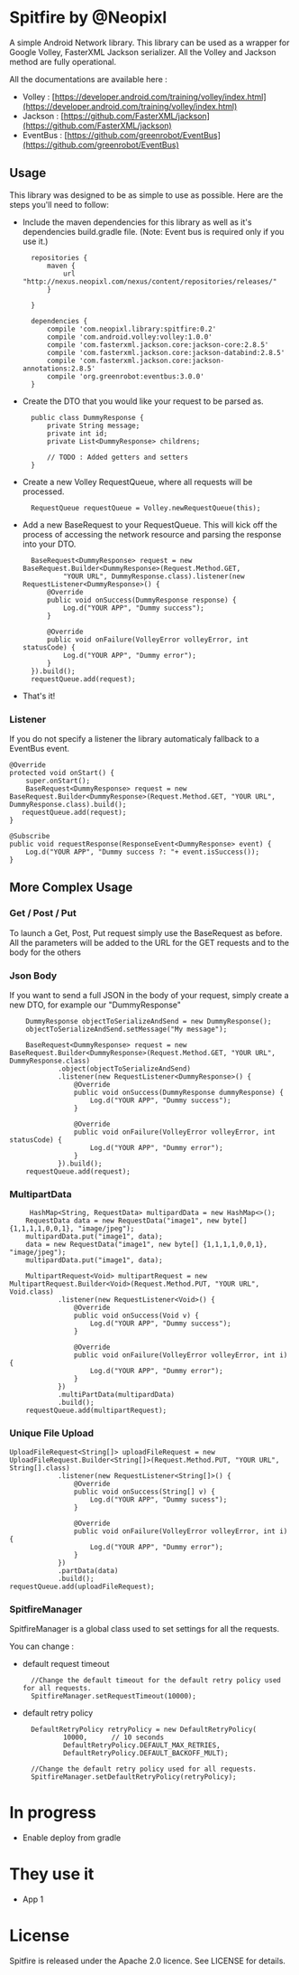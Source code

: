 # Spitfire by @Neopixl

A simple Android Network library. This library can be used as a wrapper for Google Volley, FasterXML Jackson serializer.
All the Volley and Jackson method are fully operational.

All the documentations are available here :

 - Volley : [https://developer.android.com/training/volley/index.html](https://developer.android.com/training/volley/index.html)
 - Jackson : [https://github.com/FasterXML/jackson](https://github.com/FasterXML/jackson)
 - EventBus : [https://github.com/greenrobot/EventBus](https://github.com/greenrobot/EventBus)

## Usage
This library was designed to be as simple to use as possible.  Here are the steps you'll need to follow:

* Include the maven dependencies for this library as well as it's dependencies build.gradle file.  (Note: Event bus is required only if you use it.)


		repositories {	
		    maven {
		        url "http://nexus.neopixl.com/nexus/content/repositories/releases/"
		    }
	
		}

		dependencies {
			compile 'com.neopixl.library:spitfire:0.2'
			compile 'com.android.volley:volley:1.0.0'
			compile 'com.fasterxml.jackson.core:jackson-core:2.8.5'
			compile 'com.fasterxml.jackson.core:jackson-databind:2.8.5'
			compile 'com.fasterxml.jackson.core:jackson-annotations:2.8.5'
			compile 'org.greenrobot:eventbus:3.0.0'
		}

* Create the DTO that you would like your request to be parsed as.

		public class DummyResponse {
			private String message;
			private int id;
			private List<DummyResponse> childrens;
			
			// TODO : Added getters and setters
		}

* Create a new Volley RequestQueue, where all requests will be processed.

        RequestQueue requestQueue = Volley.newRequestQueue(this);
		
* Add a new BaseRequest to your RequestQueue.  This will kick off the process of accessing the network resource and parsing the response into your DTO. 

		
		BaseRequest<DummyResponse> request = new BaseRequest.Builder<DummyResponse>(Request.Method.GET,
                "YOUR URL", DummyResponse.class).listener(new RequestListener<DummyResponse>() {
            @Override
            public void onSuccess(DummyResponse response) {
                Log.d("YOUR APP", "Dummy success");
            }

            @Override
            public void onFailure(VolleyError volleyError, int statusCode) {
                Log.d("YOUR APP", "Dummy error");
            }
        }).build();
        requestQueue.add(request);
        
* That's it! 

### Listener
If you do not specify a listener the library automaticaly fallback to a EventBus event.

	@Override
	protected void onStart() {
		super.onStart();
		BaseRequest<DummyResponse> request = new BaseRequest.Builder<DummyResponse>(Request.Method.GET, "YOUR URL", DummyResponse.class).build();
       requestQueue.add(request);
	}
	
	@Subscribe
	public void requestResponse(ResponseEvent<DummyResponse> event) {
		Log.d("YOUR APP", "Dummy success ?: "+ event.isSuccess());
	}

## More Complex Usage

### Get / Post / Put
To launch a Get, Post, Put request simply use the BaseRequest as before.
All the parameters will be added to the URL for the GET requests and to the body for the others

### Json Body

If you want to send a full JSON in the body of your request, simply create a new DTO, for example our "DummyResponse"
	
		DummyResponse objectToSerializeAndSend = new DummyResponse();
        objectToSerializeAndSend.setMessage("My message");

        BaseRequest<DummyResponse> request = new BaseRequest.Builder<DummyResponse>(Request.Method.GET, "YOUR URL", DummyResponse.class)
                .object(objectToSerializeAndSend)
                .listener(new RequestListener<DummyResponse>() {
                    @Override
                    public void onSuccess(DummyResponse dummyResponse) {
                        Log.d("YOUR APP", "Dummy success");
                    }

                    @Override
                    public void onFailure(VolleyError volleyError, int statusCode) {
                        Log.d("YOUR APP", "Dummy error");
                    }
                }).build();
        requestQueue.add(request);

### MultipartData

	    
		 HashMap<String, RequestData> multipardData = new HashMap<>();
        RequestData data = new RequestData("image1", new byte[] {1,1,1,1,0,0,1}, "image/jpeg");
        multipardData.put("image1", data);
        data = new RequestData("image1", new byte[] {1,1,1,1,0,0,1}, "image/jpeg");
        multipardData.put("image1", data);

        MultipartRequest<Void> multipartRequest = new MultipartRequest.Builder<Void>(Request.Method.PUT, "YOUR URL", Void.class)
                .listener(new RequestListener<Void>() {
                    @Override
                    public void onSuccess(Void v) {
                        Log.d("YOUR APP", "Dummy success");
                    }

                    @Override
                    public void onFailure(VolleyError volleyError, int i) {
                        Log.d("YOUR APP", "Dummy error");
                    }
                })
                .multiPartData(multipardData)
                .build();
        requestQueue.add(multipartRequest);
        
### Unique File Upload

	UploadFileRequest<String[]> uploadFileRequest = new UploadFileRequest.Builder<String[]>(Request.Method.PUT, "YOUR URL", String[].class)
                .listener(new RequestListener<String[]>() {
                    @Override
                    public void onSuccess(String[] v) {
                        Log.d("YOUR APP", "Dummy sucess");
                    }

                    @Override
                    public void onFailure(VolleyError volleyError, int i) {
                        Log.d("YOUR APP", "Dummy error");
                    }
                })
                .partData(data)
                .build();
	requestQueue.add(uploadFileRequest);

### SpitfireManager

SpitfireManager is a global class used to set settings for all the requests.

You can change :

* default request timeout
                
		//Change the default timeout for the default retry policy used for all requests.
   		SpitfireManager.setRequestTimeout(10000);


* default retry policy

		DefaultRetryPolicy retryPolicy = new DefaultRetryPolicy(
                10000,      // 10 seconds
                DefaultRetryPolicy.DEFAULT_MAX_RETRIES,
                DefaultRetryPolicy.DEFAULT_BACKOFF_MULT);

		//Change the default retry policy used for all requests. 
		SpitfireManager.setDefaultRetryPolicy(retryPolicy);


# In progress

 - Enable deploy from gradle

# They use it

 - App 1

# License
Spitfire is released under the Apache 2.0 licence. See LICENSE for details.
